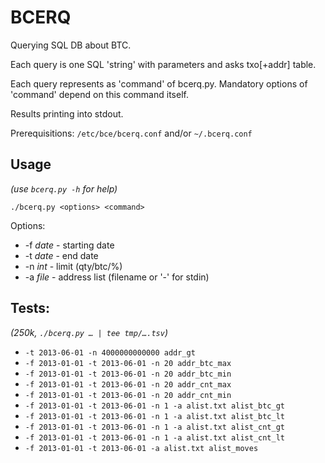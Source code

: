 # BCERQ

Querying SQL DB about BTC.

Each query is one SQL 'string' with parameters and asks txo[+addr] table.

Each query represents as 'command' of bcerq.py.
Mandatory options of 'command' depend on this command itself.

Results printing into stdout.

Prerequisitions: `/etc/bce/bcerq.conf` and/or `~/.bcerq.conf`

## Usage

_(use `bcerq.py -h` for help)_

`./bcerq.py <options> <command>`

Options:

- -f *date* - starting date
- -t *date* - end date
- -n *int* - limit (qty/btc/%)
- -a *file* - address list (filename or '-' for stdin)

## Tests:

_(250k, `./bcerq.py … | tee tmp/….tsv`)_

- `-t 2013-06-01 -n 4000000000000 addr_gt`
- `-f 2013-01-01 -t 2013-06-01 -n 20 addr_btc_max`
- `-f 2013-01-01 -t 2013-06-01 -n 20 addr_btc_min`
- `-f 2013-01-01 -t 2013-06-01 -n 20 addr_cnt_max`
- `-f 2013-01-01 -t 2013-06-01 -n 20 addr_cnt_min`
- `-f 2013-01-01 -t 2013-06-01 -n 1 -a alist.txt alist_btc_gt`
- `-f 2013-01-01 -t 2013-06-01 -n 1 -a alist.txt alist_btc_lt`
- `-f 2013-01-01 -t 2013-06-01 -n 1 -a alist.txt alist_cnt_gt`
- `-f 2013-01-01 -t 2013-06-01 -n 1 -a alist.txt alist_cnt_lt`
- `-f 2013-01-01 -t 2013-06-01 -a alist.txt alist_moves`
